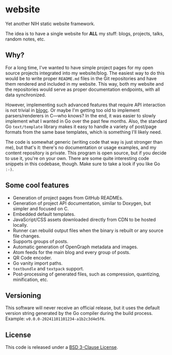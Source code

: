 # website
Yet another NIH static website framework.

The idea is to have a single website for **ALL** my stuff: blogs, projects, talks, random notes, etc.

## Why?
For a long time, I've wanted to have simple project pages for my open source projects integrated into my website/blog. The easiest way to do this would be to write proper `README.md` files in the Git repositories and have them rendered and included in my website. This way, both my website and the repositories would serve as proper documentation endpoints, with all data synchronized.

However, implementing such advanced features that require API interaction is not trivial in [blogc](https://blogc.rgm.io/). Or maybe I'm getting too old to implement parsers/renderers in C—who knows? In the end, it was easier to slowly implement what I wanted in Go over the past few months. Also, the standard Go `text/template` library makes it easy to handle a variety of post/page formats from the same base templates, which is something I'll likely need.

The code is somewhat generic (writing code that way is just stronger than me), but that's it: there's no documentation or usage examples, and my content repository is private. This program is open source, but if you decide to use it, you're on your own. There are some quite interesting code snippets in this codebase, though. Make sure to take a look if you like Go `:-)`.

## Some cool features
- Generation of project pages from GitHub READMEs.
- Generation of project API documentation, similar to Doxygen, but simpler and focused on C.
- Embedded default templates.
- JavaScript/CSS assets downloaded directly from CDN to be hosted locally.
- Runner can rebuild output files when the binary is rebuilt or any source file changes.
- Supports groups of posts.
- Automatic generation of OpenGraph metadata and images.
- Atom feeds for the main blog and every group of posts.
- QR Code encoder.
- Go vanity import paths.
- `textbundle` and `textpack` support.
- Post-processing of generated files, such as compression, quantizing, minification, etc.

## Versioning
This software will never receive an official release, but it uses the default version string generated by the Go compiler during the build process. Example: `v0.0.0-20241101101234-a1b2c3d4e5f6`.

## License
This code is released under a [BSD 3-Clause License](LICENSE).
